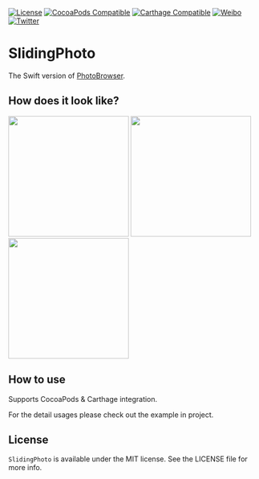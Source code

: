 [![License](https://img.shields.io/badge/license-MIT-lightgrey.svg)](https://github.com/cuzv/SlidingPhoto/blob/master/LICENSE)
[![CocoaPods Compatible](https://img.shields.io/badge/CocoaPods-v1.3.3-green.svg)](https://github.com/CocoaPods/CocoaPods)
[![Carthage Compatible](https://img.shields.io/badge/Carthage-compatible-4BC51D.svg?style=flat)](https://github.com/Carthage/Carthage)
[![Weibo](https://img.shields.io/badge/Weibo-cuzval-yellowgreen.svg)](https://weibo.com/cuzval/)
[![Twitter](https://img.shields.io/twitter/url/http/shields.io.svg?style=social)](https://twitter.com/cuzval)



# SlidingPhoto

The Swift version of [PhotoBrowser](https://github.com/cuzv/PhotoBrowser).

## How does it look like?

<p align="left">
<img src="./Preview/1.gif" width=240px">&nbsp;<img src="./Preview/2.gif" width=240px">&nbsp;<img src="./Preview/3.gif" width=240px">
</p>

## How to use

Supports CocoaPods & Carthage integration.

For the detail usages please check out the example in project.

## License

`SlidingPhoto` is available under the MIT license. See the LICENSE file for more info.
